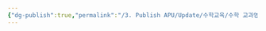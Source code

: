 ```yaml
---
{"dg-publish":true,"permalink":"/3. Publish APU/Update/수학교육/수학 교과영역/단원/이항정리와 분할/","dgPassFrontmatter":true,"noteIcon":"","created":"","updated":""}
---
```


